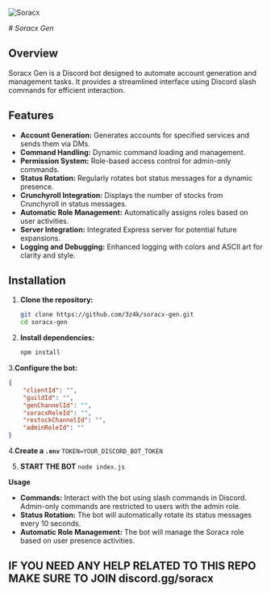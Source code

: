 ![Soracx](https://cdn.discordapp.com/attachments/1259785538144309329/1260118897928044625/ar_1.png?ex=668e28ad&is=668cd72d&hm=4acdbafa83010edf7c17619ac4b7c0a1b47119f17579c80ac3d93c234d035014&)


*# Soracx Gen*

## Overview

Soracx Gen is a Discord bot designed to automate account generation and management tasks. It provides a streamlined interface using Discord slash commands for efficient interaction.

## Features

- **Account Generation:** Generates accounts for specified services and sends them via DMs.
- **Command Handling:** Dynamic command loading and management. 
- **Permission System:** Role-based access control for admin-only commands.
- **Status Rotation:** Regularly rotates bot status messages for a dynamic presence.
- **Crunchyroll Integration:** Displays the number of stocks from Crunchyroll in status messages.
- **Automatic Role Management:** Automatically assigns roles based on user activities.
- **Server Integration:** Integrated Express server for potential future expansions.
- **Logging and Debugging:** Enhanced logging with colors and ASCII art for clarity and style.

## Installation

1. **Clone the repository:**
   ```sh
   git clone https://github.com/3z4k/soracx-gen.git
   cd soracx-gen
   
2. **Install dependencies:**
   ```sh
   npm install

3.**Configure the bot:**
```json
{ 
    "clientId": "",
    "guildId": "",
    "genChannelId": "",
    "soracxRoleId": "", 
    "restockChannelId": "",
    "adminRoleId": ""
}
```

4.**Create a `.env`**
```TOKEN=YOUR_DISCORD_BOT_TOKEN```

5. **START THE BOT**
```node index.js```

**Usage**
* **Commands:** Interact with the bot using slash commands in Discord. Admin-only commands are restricted to users with the admin role.
* **Status Rotation:** The bot will automatically rotate its status messages every 10 seconds.
* **Automatic Role Management:** The bot will manage the Soracx role based on user presence activities.

## IF YOU NEED ANY HELP RELATED TO THIS REPO MAKE SURE TO JOIN discord.gg/soracx
